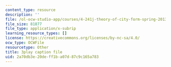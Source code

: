 ```yaml
---
content_type: resource
description: ''
file: /ol-ocw-studio-app/courses/4-241j-theory-of-city-form-spring-2013/2a70db3e20deff1ba07d87c9c165a783_HHpf1He752s.srt
file_size: 81877
file_type: application/x-subrip
learning_resource_types: []
license: https://creativecommons.org/licenses/by-nc-sa/4.0/
ocw_type: OCWFile
resourcetype: Other
title: 3play caption file
uid: 2a70db3e-20de-ff1b-a07d-87c9c165a783
---
```

